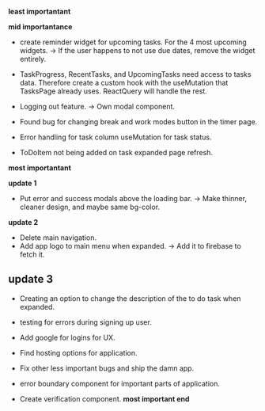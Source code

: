 **least importantant**

**mid importantance**
- create reminder widget for upcoming tasks. For the 4 most upcoming widgets.
  -> If the user happens to not use due dates, remove the widget entirely.

- TaskProgress, RecentTasks, and UpcomingTasks need access to
  tasks data. Therefore create a custom hook with the useMutation
  that TasksPage already uses. ReactQuery will handle the rest.

- Logging out feature.
  -> Own modal component.

- Found bug for changing break and work modes button in the timer page.

- Error handling for task column useMutation for task status.

- ToDoItem not being added on task expanded page refresh.

**most importantant**

  **update 1**
  - Put error and success modals above the loading bar.
    -> Make thinner, cleaner design, and maybe same bg-color.

  **update 2**
  - Delete main navigation.
  - Add app logo to main menu when expanded.
    -> Add it to firebase to fetch it.

  **update 3**
  -

- Creating an option to change the description of the to do task when expanded.

- testing for errors during signing up user.

- Add google for logins for UX.
- Find hosting options for application.
- Fix other less important bugs and ship the damn app.

- error boundary component for important parts of application.

- Create verification component.
**most important end**
